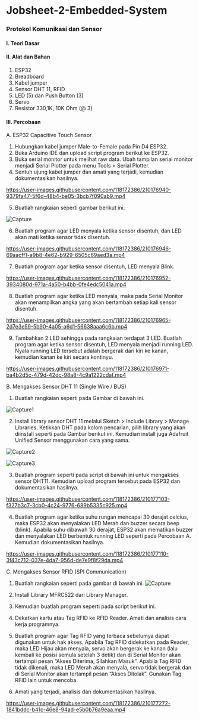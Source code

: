 # Jobsheet-2-Embedded-System
### Protokol Komunikasi dan Sensor

#### I. Teori Dasar

#### II. Alat dan Bahan
1) ESP32
2) Breadboard
3) Kabel jumper
4) Sensor DHT 11, RFID
5) LED (5) dan Push Button (3)
6) Servo
7) Resistor 330,1K, 10K Ohm (@ 3)

#### III. Percobaan
A. ESP32 Capacitive Touch Sensor
1. Hubungkan kabel jumper Male-to-Female pada Pin D4 ESP32.
2. Buka Arduino IDE dan upload script program berikut ke ESP32.
3. Buka serial monitor untuk melihat raw data. Ubah tampilan serial monitor menjadi Serial Plotter pada menu Tools > Serial Plotter.
4. Sentuh ujung kabel jumper dan amati yang terjadi, kemudian dokumentasikan hasilnya.

https://user-images.githubusercontent.com/118172386/210176940-9379fa47-5f6d-48b4-be05-3bcb7f090ab9.mp4

5. Buatlah rangkaian seperti gambar berikut ini.

![Capture](https://user-images.githubusercontent.com/118172386/210176511-fb0ebc7f-b9d3-48d6-81f8-9485c106a67b.JPG)

6. Buatlah program agar LED menyala ketika sensor disentuh, dan LED akan mati ketika sensor tidak disentuh.

https://user-images.githubusercontent.com/118172386/210176946-69aacff1-a9b8-4e62-b929-6505c69aed3a.mp4

7. Buatlah program agar ketika sensor disentuh, LED menyala Blink.

https://user-images.githubusercontent.com/118172386/210176952-3934080d-971a-4a50-b4bb-0fe4edc5041a.mp4

8. Buatlah program agar ketika LED menyala, maka pada Serial Monitor akan menampilkan angka yang akan bertambah setiap kali sensor disentuh.

https://user-images.githubusercontent.com/118172386/210176965-2d7e3e59-5b90-4a05-a6d1-56638aaa6c6b.mp4

9. Tambahkan 2 LED sehingga pada rangkaian terdapat 3 LED. Buatlah program agar ketika sensor disentuh, LED menyala menjadi running LED. Nyala running LED tersebut adalah bergerak dari kiri ke kanan, kemudian kanan ke kiri secara kontinyu.

https://user-images.githubusercontent.com/118172386/210176971-ba4b2d5c-479d-42dc-98a8-4c9a1222cdaf.mp4

B. Mengakses Sensor DHT 11 (Single Wire / BUS)
1. Buatlah rangkaian seperti pada Gambar di bawah ini.

![Capture1](https://user-images.githubusercontent.com/118172386/210176993-aa6f9ec7-1e31-4744-9142-512187b4f331.JPG)

2. Install library sensor DHT 11 melalui Sketch > Include Library > Manage Libraries. Ketikkan DHT pada kolom pencarian, pilih library yang akan diinstall seperti pada Gambar berikut ini. Kemudian install juga Adafruit Unified Sensor menggunakan cara yang sama.

![Capture2](https://user-images.githubusercontent.com/118172386/210177155-9a2899b1-3d41-4c36-af22-96a39126e299.JPG)

![Capture3](https://user-images.githubusercontent.com/118172386/210177166-4d0cc5f0-4b79-43e8-ba95-4dca0eb3649e.JPG)

3. Buatlah program seperti pada script di bawah ini untuk mengakses sensor DHT11. Kemudian upload program tersebut pada ESP32 dan dokumentasikan hasilnya.


https://user-images.githubusercontent.com/118172386/210177103-f327b3c7-3cb0-4c24-9776-689b5335c925.mp4


4. Buatlah program agar ketika suhu rungan mencapai 30 derajat celcius, maka ESP32 akan menyalakan LED Merah dan buzzer secara beep (blink). Apabila suhu dibawah 30 derajat, ESP32 akan mematikan buzzer dan menyalakan LED berbentuk running LED seperti pada Percobaan A. Kemudian dokumentasikan hasilnya.


https://user-images.githubusercontent.com/118172386/210177110-3f43c712-037e-4da7-956d-de7e9f8f29da.mp4



C. Mengakses Sensor RFID (SPI Communication)
1. Buatlah rangkaian seperti pada gambar di bawah ini.
![Capture](https://user-images.githubusercontent.com/118172386/210177261-08eb49ed-e1b0-437e-875e-44a4d1fe0cd4.JPG)

2. Install Library MFRC522 dari Library Manager.
3. Kemudian buatlah program seperti pada script berikut ini.
4. Dekatkan kartu atau Tag RFID ke RFID Reader. Amati dan analisis cara kerja programnya.
5. Buatlah program agar Tag RFID yang terbaca sebelumya dapat digunakan untuk hak akses. Apabila Tag RFID didekatkan pada Reader, maka LED Hijau akan menyala, servo akan bergerak ke kanan (lalu kembali ke posisi semula setelah 3 detik) dan di Serial Monitor akan tertampil pesan “Akses Diterima, Silahkan Masuk”. Apabila Tag RFID tidak dikenali, maka LED Merah akan menyala, servo tidak bergerak dan di Serial Monitor akan tertampil pesan “Akses Ditolak”. Gunakan Tag RFID lain untuk mencoba.
6. Amati yang terjadi, analisis dan dokumentasikan hasilnya.


https://user-images.githubusercontent.com/118172386/210177272-1841bddc-b41c-46e8-94ad-e5b0b76a9eaa.mp4

